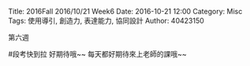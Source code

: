 Title: 2016Fall 2016/10/21 Week6
Date: 2016-10-21 12:00
Category: Misc
Tags: 使用導引, 創造力, 表達能力, 協同設計
Author: 40423150


 第六週

#段考快到拉 好期待哦~~
每天都好期待來上老師的課哦~~
